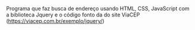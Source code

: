 Programa que faz busca de endereço usando HTML, CSS, JavaScript com a biblioteca Jquery e o código fonto da do site ViaCEP (https://viacep.com.br/exemplo/jquery/)
